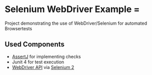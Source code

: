 # Selenium WebDriver Example =

Project demonstrating the use of WebDriver/Selenium for automated Browsertests


## Used Components

* [AssertJ](http://joel-costigliola.github.io/assertj/) for implementing checks
* Junit 4 for test execution
* [WebDriver API](https://seleniumhq.github.io/selenium/docs/api/java/org/openqa/selenium/WebDriver.html) via [Selenium 2](https://www.seleniumhq.org/docs/03_webdriver.jsp#chapter03-reference)